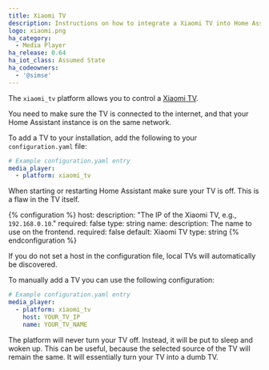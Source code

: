 ```yaml
---
title: Xiaomi TV
description: Instructions on how to integrate a Xiaomi TV into Home Assistant.
logo: xiaomi.png
ha_category:
  - Media Player
ha_release: 0.64
ha_iot_class: Assumed State
ha_codeowners:
  - '@simse'
---
```


The `xiaomi_tv` platform allows you to control a [Xiaomi TV](https://www.mi.com/en/mitv3s/65flat/).

You need to make sure the TV is connected to the internet, and that your Home Assistant instance is on the same network.

To add a TV to your installation, add the following to your `configuration.yaml` file:

```yaml
# Example configuration.yaml entry
media_player:
  - platform: xiaomi_tv
```

<div class='note warning'>
When starting or restarting Home Assistant make sure your TV is off. This is a flaw in the TV itself.
</div>

{% configuration %}
host:
  description: "The IP of the Xiaomi TV, e.g., `192.168.0.10`."
  required: false
  type: string
name:
  description: The name to use on the frontend.
  required: false
  default: Xiaomi TV
  type: string
{% endconfiguration %}

If you do not set a host in the configuration file, local TVs will automatically be discovered.

To manually add a TV you can use the following configuration:

```yaml
# Example configuration.yaml entry
media_player:
  - platform: xiaomi_tv
    host: YOUR_TV_IP
    name: YOUR_TV_NAME
```

<div class='note info'>
The platform will never turn your TV off. Instead, it will be put to sleep and woken up. This can be useful, because the selected source of the TV will remain the same. It will essentially turn your TV into a dumb TV.
</div>
